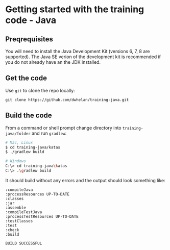 # Getting started with the training code - Java

## Preqrequisites
You will need to install the Java Development Kit (versions 6, 7, 8 are supported). The Java SE verion of the development kit is recommended if you do not already have an the JDK installed.

## Get the code
Use `git` to clone the repo locally:

```
git clone https://github.com/dwhelan/training-java.git
```

## Build the code
From a command or shell prompt change directory into `training-java/folder` and run `gradlew`:

```bash
# Mac, Linux
$ cd training-java/katas
$ ./gradlew build

# Windows
C:\> cd training-java\katas
C:\> .\gradlew build
```

It should build without any errors and the output should look something like:

```
:compileJava
:processResources UP-TO-DATE
:classes
:jar
:assemble
:compileTestJava
:processTestResources UP-TO-DATE
:testClasses
:test
:check
:build

BUILD SUCCESSFUL
```

